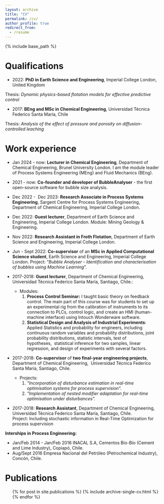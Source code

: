 ```yaml
---
layout: archive
title: "CV"
permalink: /cv/
author_profile: true
redirect_from:
  - /resume
---
```


{% include base_path %}

# Qualifications
* 2022: **PhD in Earth Science and Engineering**, Imperial College London, United Kingdom
 
 Thesis: *Dynamic physics-based flotation models for effective predictive control*
 
* 2017: **BEng and MSc in Chemical Engineering**, Universidad Técnica Federico Santa María, Chile

Thesis: *Analysis of the effect of pressure and porosity on diffusion-controlled leaching*


# Work experience

* Jan 2024 - now:	**Lecturer in Chemical Engineering**, Department of Chemical Engineering, Brunel University London. I am the module leader of Process Systems Engineering (MEng) and Fluid Mechanics (BEng). 

* 2021 - now:	**Co-founder and developer of BubbleAnalyser** - the first open-source software for bubble size analysis.
  
* Dec 2022 -  Dec 2023: **Research Associate in Process Systems Engineering**, Sargent Centre for Process Systems Engineering, Department of Chemical Engineering, Imperial College London.

* Dec 2022: **Guest lecturer**, Department of Earth Science and Engineering, Imperial College London. Module: Mining Geology & Engineering. 

* Nov 2022:	**Research Assistant in Froth Flotation**, Department of Earth Science and Engineering, Imperial College London.

* Jun - Sept 2022: **Co-supervisor** of an **MSc in Applied Computational Science student**, Earth Science and Engineering, Imperial College London. Project: “_Bubble Analyser - Identification and characterisation of bubbles using Machine Learning_”.

* 2017-2018: **Guest lecturer**, Department of Chemical Engineering,  Universidad Técnica Federico Santa María, Santiago, Chile.:
  * Modules:
     1. **Process Control Seminar:** I taught basic theory on feedback control. The main part of this course was for students to set up an experimental rig from         the calibration of instruments to its connection to PLCs, control logic, and create an HMI (human-machine interface) using Intouch Wonderware software.
     2. **Statistical Design and Analysis of Industrial Experiments**: Applied Statistics and probability for engineers, including continuous random variables and probability distributions, joint probability distributions, statistic intervals, test of hypotheses,  statistical inference for two samples, linear regression, and design of experiments with several factors.

* 2017-2018: **Co-supervisor** of **two final-year engineering projects**, Department of Chemical Engineering,  Universidad Técnica Federico Santa María, Santiago, Chile.
  * Projects:
     1. _"Incorporation of disturbance estimation in real-time optimisation systems for process supervision"._
     2. _"Implementation of nested modifier adaptation for real-time optimisation under disturbances"._

* 2017-2018: **Research Assistant**, Department of Chemical Engineering,  Universidad Técnica Federico Santa María, Santiago, Chile. Project: Including stochastic information in Real-Time Optimization for process supervision
  
**Interships in Process Engineering:**
  * Jan/Feb 2014 - Jan/Feb 2016 INACAL S.A, Cementos Bío-Bío (Cement and Lime Industry), Copiapó, Chile.
  * Aug/Sept 2016 Empresa Nacional del Petróleo (Petrochemical Industry), Concón, Chile.

# Publications
  <ul>{% for post in site.publications %}
    {% include archive-single-cv.html %}
  {% endfor %}</ul>
  
